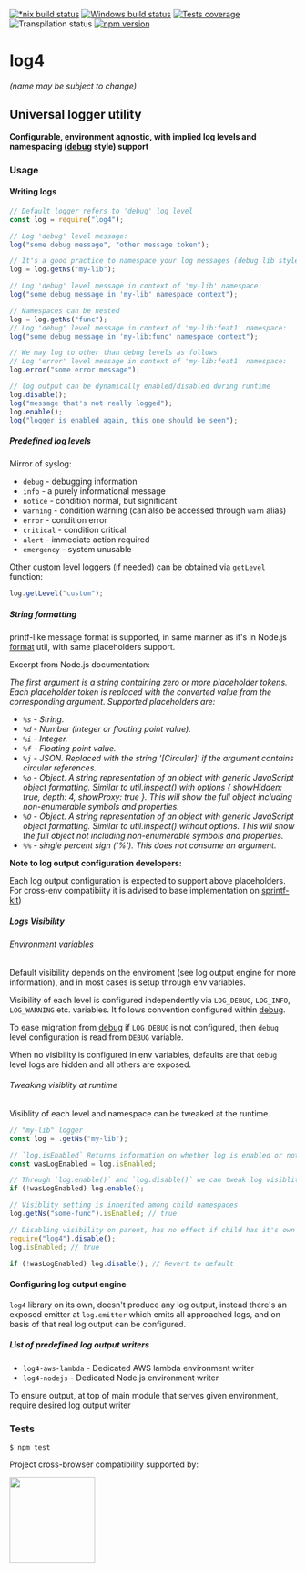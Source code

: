 [![*nix build status][nix-build-image]][nix-build-url]
[![Windows build status][win-build-image]][win-build-url]
[![Tests coverage][cov-image]][cov-url]
![Transpilation status][transpilation-image]
[![npm version][npm-image]][npm-url]

# log4

_(name may be subject to change)_

## Universal logger utility

**Configurable, environment agnostic, with implied log levels and namespacing ([debug](https://github.com/visionmedia/debug#debug) style) support**

### Usage

#### Writing logs

```javascript
// Default logger refers to 'debug' log level
const log = require("log4");

// Log 'debug' level message:
log("some debug message", "other message token");

// It's a good practice to namespace your log messages (debug lib style) e.g.
log = log.getNs("my-lib");

// Log 'debug' level message in context of 'my-lib' namespace:
log("some debug message in 'my-lib' namespace context");

// Namespaces can be nested
log = log.getNs("func");
// Log 'debug' level message in context of 'my-lib:feat1' namespace:
log("some debug message in 'my-lib:func' namespace context");

// We may log to other than debug levels as follows
// Log 'error' level message in context of 'my-lib:feat1' namespace:
log.error("some error message");

// log output can be dynamically enabled/disabled during runtime
log.disable();
log("message that's not really logged");
log.enable();
log("logger is enabled again, this one should be seen");
```

##### Predefined log levels

Mirror of syslog:

*   `debug` - debugging information
*   `info` - a purely informational message
*   `notice` - condition normal, but significant
*   `warning` - condition warning (can also be accessed through `warn` alias)
*   `error` - condition error
*   `critical` - condition critical
*   `alert` - immediate action required
*   `emergency` - system unusable

Other custom level loggers (if needed) can be obtained via `getLevel` function:

```javascript
log.getLevel("custom");
```

##### String formatting

printf-like message format is supported, in same manner as it's in Node.js [format](https://nodejs.org/api/util.html#util_util_format_format_args) util, with same placeholders support.

Excerpt from Node.js documentation:

_The first argument is a string containing zero or more placeholder tokens. Each placeholder token is replaced with the converted value from the corresponding argument. Supported placeholders are:_

*   _`%s` - String._
*   _`%d` - Number (integer or floating point value)._
*   _`%i` - Integer._
*   _`%f` - Floating point value._
*   _`%j` - JSON. Replaced with the string '[Circular]' if the argument contains circular references._
*   _`%o` - Object. A string representation of an object with generic JavaScript object formatting. Similar to util.inspect() with options { showHidden: true, depth: 4, showProxy: true }. This will show the full object including non-enumerable symbols and properties._
*   _`%O` - Object. A string representation of an object with generic JavaScript object formatting. Similar to util.inspect() without options. This will show the full object not including non-enumerable symbols and properties._
*   _`%%` - single percent sign ('%'). This does not consume an argument._

**Note to log output configuration developers:**

Each log output configuration is expected to support above placeholders. For cross-env compatibiity it is advised to base implementation on [sprintf-kit](https://github.com/medikoo/sprintf-kit))

##### Logs Visibility

###### Environment variables

Default visibility depends on the enviroment (see log output engine for more information), and in most cases is setup through env variables.

Visibility of each level is configured independently via `LOG_DEBUG`, `LOG_INFO`, `LOG_WARNING` etc. variables. It follows convention configured
within [debug](https://github.com/visionmedia/debug#windows-note).

To ease migration from [debug](https://github.com/visionmedia/debug) if `LOG_DEBUG` is not configured, then `debug` level configuration is read from `DEBUG` variable.

When no visibility is configured in env variables, defaults are that `debug` level logs are hidden and all others are exposed.

###### Tweaking visiblity at runtime

Visiblity of each level and namespace can be tweaked at the runtime.

```javascript
// "my-lib" logger
const log = .getNs("my-lib");

// `log.isEnabled` Returns information on whether log is enabled or not
const wasLogEnabled = log.isEnabled;

// Through `log.enable()` and `log.disable()` we can tweak log visiblity at runtime
if (!wasLogEnabled) log.enable();

// Visiblity setting is inherited among child namespaces
log.getNs("some-func").isEnabled; // true

// Disabling visibility on parent, has no effect if child has it's own visiblity setting
require("log4").disable();
log.isEnabled; // true

if (!wasLogEnabled) log.disable(); // Revert to default
```

#### Configuring log output engine

`log4` library on its own, doesn't produce any log output, instead there's an exposed emitter at `log.emitter`
which emits all approached logs, and on basis of that real log output can be configured.

##### List of predefined log output writers

*   `log4-aws-lambda` - Dedicated AWS lambda environment writer
*   `log4-nodejs` - Dedicated Node.js environment writer

To ensure output, at top of main module that serves given environment, require desired log output writer

### Tests

    $ npm test

Project cross-browser compatibility supported by:

<a href="https://browserstack.com"><img src="https://bstacksupport.zendesk.com/attachments/token/Pj5uf2x5GU9BvWErqAr51Jh2R/?name=browserstack-logo-600x315.png" height="150" /></a>

[nix-build-image]: https://semaphoreci.com/api/v1/medikoo-org/log4/branches/master/shields_badge.svg
[nix-build-url]: https://semaphoreci.com/medikoo-org/log4
[win-build-image]: https://ci.appveyor.com/api/projects/status/i77xe4unnscrkews?svg=true
[win-build-url]: https://ci.appveyor.com/project/medikoo/log4
[cov-image]: https://img.shields.io/codecov/c/github/medikoo/log4.svg
[cov-url]: https://codecov.io/gh/medikoo/log4
[transpilation-image]: https://img.shields.io/badge/transpilation-free-brightgreen.svg
[npm-image]: https://img.shields.io/npm/v/log4.svg
[npm-url]: https://www.npmjs.com/package/log4
